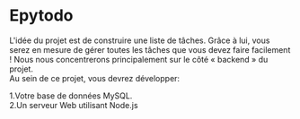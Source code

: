 # Epytodo
L'idée du projet est de construire une liste de tâches. Grâce à lui, vous serez en mesure de gérer toutes les tâches que vous devez faire facilement ! Nous nous concentrerons principalement sur le côté « backend » du projet.</br>
Au sein de ce projet, vous devrez développer:

1.Votre base de données MySQL.</br>
2.Un serveur Web utilisant Node.js
